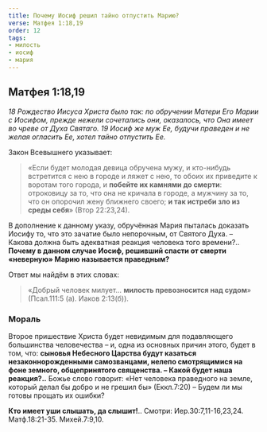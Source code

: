 ```yaml
---
title: Почему Иосиф решил тайно отпустить Марию?
verse: Матфея 1:18,19
order: 12
tags: 
- милость
- иосиф
- мария
---
```


## Матфея 1:18,19

*18 Рождество Иисуса Христа было так: по обручении Матери Его Марии с Иосифом, прежде нежели сочетались они, оказалось, что Она имеет во чреве от Духа Святаго. 19 Иосиф же муж Ее, будучи праведен и не желая огласить Ее, хотел тайно отпустить Ее.*

Закон Всевышнего указывает: 

>«Если будет молодая девица обручена мужу, и кто-нибудь встретится с нею в городе и ляжет с нею,  то обоих их приведите к воротам того города, и **побейте их камнями до смерти**: отроковицу за то, что она не кричала в городе, а мужчину за то, что он опорочил жену ближнего своего; **и так истреби зло из среды себя**» (Втор 22:23,24). 

В дополнение к данному указу, обручённая Мария пыталась доказать Иосифу то, что это зачатие было непорочным, от Святого Духа. – Какова должна быть адекватная реакция человека того времени?.. **Почему в данном случае Иосиф, решивший спасти от смерти «неверную» Марию называется праведным?**

Ответ мы найдём в этих словах: 

>«Добрый человек милует… **милость превозносится над судом**»  (Псал.111:5 (а). Иаков 2:13(б)).

### Мораль

Второе пришествие Христа будет невидимым для подавляющего большинства человечества – и, одна из основных причин этого, будет в том, что: **сыновья Небесного Царства будут казаться незаконнорожденными самозванцами, нелепо смотрящимися на фоне земного, общепринятого священства. – Какой будет наша реакция?..** Божье слово говорит: «Нет человека праведного на земле, который делал бы добро и не грешил бы» (Еккл.7:20) – Будем ли мы готовы прощать их ошибки?

**Кто имеет уши слышать, да слышит!**..  Смотри: Иер.30:7,11-16,23,24. Матф.18:21-35. Михей.7:9,10. 
